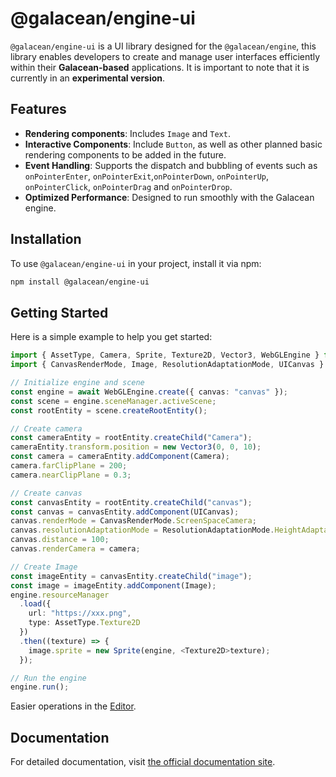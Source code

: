 # @galacean/engine-ui

`@galacean/engine-ui` is a UI library designed for the `@galacean/engine`, this library enables developers to create and manage user interfaces efficiently within their **Galacean-based** applications. It is important to note that it is currently in an **experimental version**.

## Features

- **Rendering components**: Includes `Image` and `Text`.
- **Interactive Components**: Include `Button`, as well as other planned basic rendering components to be added in the future.
- **Event Handling**: Supports the dispatch and bubbling of events such as `onPointerEnter`, `onPointerExit`,`onPointerDown`, `onPointerUp`, `onPointerClick`, `onPointerDrag` and `onPointerDrop`.
- **Optimized Performance**: Designed to run smoothly with the Galacean engine.

## Installation

To use `@galacean/engine-ui` in your project, install it via npm:

```bash
npm install @galacean/engine-ui
```

## Getting Started

Here is a simple example to help you get started:

```typescript
import { AssetType, Camera, Sprite, Texture2D, Vector3, WebGLEngine } from "@galacean/engine";
import { CanvasRenderMode, Image, ResolutionAdaptationMode, UICanvas } from "@galacean/engine-ui";

// Initialize engine and scene
const engine = await WebGLEngine.create({ canvas: "canvas" });
const scene = engine.sceneManager.activeScene;
const rootEntity = scene.createRootEntity();

// Create camera
const cameraEntity = rootEntity.createChild("Camera");
cameraEntity.transform.position = new Vector3(0, 0, 10);
const camera = cameraEntity.addComponent(Camera);
camera.farClipPlane = 200;
camera.nearClipPlane = 0.3;

// Create canvas
const canvasEntity = rootEntity.createChild("canvas");
const canvas = canvasEntity.addComponent(UICanvas);
canvas.renderMode = CanvasRenderMode.ScreenSpaceCamera;
canvas.resolutionAdaptationMode = ResolutionAdaptationMode.HeightAdaptation;
canvas.distance = 100;
canvas.renderCamera = camera;

// Create Image
const imageEntity = canvasEntity.createChild("image");
const image = imageEntity.addComponent(Image);
engine.resourceManager
  .load({
    url: "https://xxx.png",
    type: AssetType.Texture2D
  })
  .then((texture) => {
    image.sprite = new Sprite(engine, <Texture2D>texture);
  });

// Run the engine
engine.run();
```
Easier operations in the [Editor](https://galacean.antgroup.com/editor/).

## Documentation

For detailed documentation, visit [the official documentation site](https://galacean.antgroup.com/engine).
